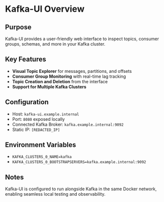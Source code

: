 # Kafka-UI Overview

## Purpose
Kafka-UI provides a user-friendly web interface to inspect topics, consumer groups, schemas, and more in your Kafka cluster.

## Key Features
- **Visual Topic Explorer** for messages, partitions, and offsets
- **Consumer Group Monitoring** with real-time lag tracking
- **Topic Creation and Deletion** from the interface
- **Support for Multiple Kafka Clusters**

## Configuration
- Host: `kafka-ui.example.internal`
- Port: `8080` exposed locally
- Connected Kafka Broker: `kafka.example.internal:9092`
- Static IP: `[REDACTED_IP]`

## Environment Variables
- `KAFKA_CLUSTERS_0_NAME=kafka`
- `KAFKA_CLUSTERS_0_BOOTSTRAPSERVERS=kafka.example.internal:9092`

## Notes
Kafka-UI is configured to run alongside Kafka in the same Docker network, enabling seamless local testing and observability.
